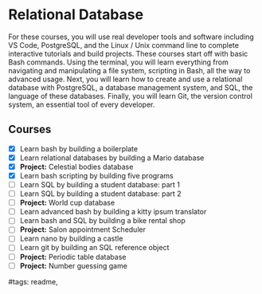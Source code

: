 # Relational Database

For these courses, you will use real developer tools and software including VS Code, PostgreSQL, and the Linux / Unix command line to complete interactive tutorials and build projects.
These courses start off with basic Bash commands. Using the terminal, you will learn everything from navigating and manipulating a file system, scripting in Bash, all the way to advanced usage.
Next, you will learn how to create and use a relational database with PostgreSQL, a database management system, and SQL, the language of these databases.
Finally, you will learn Git, the version control system, an essential tool of every developer.

## Courses

- [x] Learn bash by building a boilerplate
- [x] Learn relational databases by building a Mario database
- [x] **Project:** Celestial bodies database
- [x] Learn bash scripting by building five programs
- [ ] Learn SQL by building a student database: part 1
- [ ] Learn SQL by building a student database: part 2
- [ ] **Project:** World cup database
- [ ] Learn advanced bash by building a kitty ipsum translator
- [ ] Learn bash and SQL by building a bike rental shop
- [ ] **Project:** Salon appointment Scheduler
- [ ] Learn nano by building a castle
- [ ] Learn git by building an SQL reference object
- [ ] **Project:** Periodic table database
- [ ] **Project:** Number guessing game

#tags: readme,